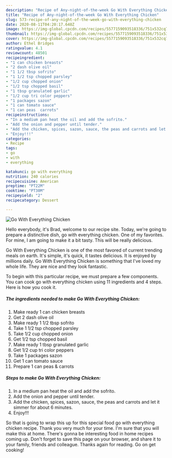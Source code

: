 ```yaml
---
description: "Recipe of Any-night-of-the-week Go With Everything Chicken"
title: "Recipe of Any-night-of-the-week Go With Everything Chicken"
slug: 573-recipe-of-any-night-of-the-week-go-with-everything-chicken
date: 2020-08-11T04:20:17.648Z
image: https://img-global.cpcdn.com/recipes/5577159093518336/751x532cq70/go-with-everything-chicken-recipe-main-photo.jpg
thumbnail: https://img-global.cpcdn.com/recipes/5577159093518336/751x532cq70/go-with-everything-chicken-recipe-main-photo.jpg
cover: https://img-global.cpcdn.com/recipes/5577159093518336/751x532cq70/go-with-everything-chicken-recipe-main-photo.jpg
author: Ethel Bridges
ratingvalue: 4.1
reviewcount: 48501
recipeingredient:
- "1 can chicken breasts"
- "2 dash olive oil"
- "1 1/2 tbsp sofrito"
- "1 1/2 tsp chopped parsley"
- "1/2 cup chopped onion"
- "1/2 tsp chopped basil"
- "1 tbsp granulated garlic"
- "1/2 cup tri color peppers"
- "1 packages sazon"
- "1 can tomato sauce"
- "1 can peas  carrots"
recipeinstructions:
- "In a medium pan heat the oil and add the sofrito."
- "Add the onion and pepper until tender."
- "Add the chicken, spices, sazon, sauce, the peas and carrots and let it simmer for about 6 minutes."
- "Enjoy!!!"
categories:
- Recipe
tags:
- go
- with
- everything

katakunci: go with everything 
nutrition: 240 calories
recipecuisine: American
preptime: "PT22M"
cooktime: "PT30M"
recipeyield: "2"
recipecategory: Dessert

---
```



![Go With Everything Chicken](https://img-global.cpcdn.com/recipes/5577159093518336/751x532cq70/go-with-everything-chicken-recipe-main-photo.jpg)

Hello everybody, it's Brad, welcome to our recipe site. Today, we're going to prepare a distinctive dish, go with everything chicken. One of my favorites. For mine, I am going to make it a bit tasty. This will be really delicious.

Go With Everything Chicken is one of the most favored of current trending meals on earth. It's simple, it's quick, it tastes delicious. It is enjoyed by millions daily. Go With Everything Chicken is something that I've loved my whole life. They are nice and they look fantastic.




To begin with this particular recipe, we must prepare a few components. You can cook go with everything chicken using 11 ingredients and 4 steps. Here is how you cook it.

<!--inarticleads1-->

##### The ingredients needed to make Go With Everything Chicken:

1. Make ready 1 can chicken breasts
1. Get 2 dash olive oil
1. Make ready 1 1/2 tbsp sofrito
1. Take 1 1/2 tsp chopped parsley
1. Take 1/2 cup chopped onion
1. Get 1/2 tsp chopped basil
1. Make ready 1 tbsp granulated garlic
1. Get 1/2 cup tri color peppers
1. Take 1 packages sazon
1. Get 1 can tomato sauce
1. Prepare 1 can peas &amp; carrots




<!--inarticleads2-->

##### Steps to make Go With Everything Chicken:

1. In a medium pan heat the oil and add the sofrito.
1. Add the onion and pepper until tender.
1. Add the chicken, spices, sazon, sauce, the peas and carrots and let it simmer for about 6 minutes.
1. Enjoy!!!




So that is going to wrap this up for this special food go with everything chicken recipe. Thank you very much for your time. I'm sure that you will make this at home. There's gonna be interesting food in home recipes coming up. Don't forget to save this page on your browser, and share it to your family, friends and colleague. Thanks again for reading. Go on get cooking!
